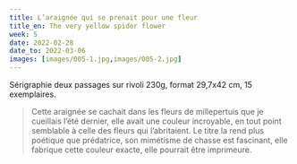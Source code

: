 ```yaml
---
title: L’araignée qui se prenait pour une fleur 
title_en: The very yellow spider flower
week: 5
date: 2022-02-28
date_to: 2022-03-06
images: [images/005-1.jpg,images/005-2.jpg]
---
```

Sérigraphie deux passages sur rivoli 230g, format 29,7x42 cm, 15 exemplaires.

> Cette araignée se cachait dans les fleurs de millepertuis que je cueillais l’été dernier, elle avait une couleur incroyable, en tout point semblable à celle des fleurs qui l’abritaient. Le titre la rend plus poétique que prédatrice, son mimétisme de chasse est fascinant, elle fabrique cette couleur exacte, elle pourrait être imprimeure.